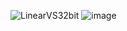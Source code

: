 ![LinearVS32bit](https://github.com/user-attachments/assets/552cb87a-587f-4f88-b512-cfeccc5434bf)
![image](https://github.com/user-attachments/assets/be448e04-ac87-4b81-8d9b-6d38c7572849)

